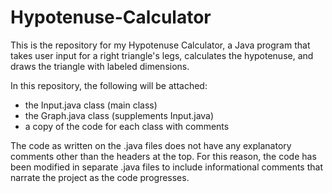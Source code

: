 Hypotenuse-Calculator
=======================

This is the repository for my Hypotenuse Calculator, a Java program that takes user input for a right triangle's legs, calculates the hypotenuse, and draws the triangle with labeled dimensions.

In this repository, the following will be attached:
  - the Input.java class (main class)
  - the Graph.java class (supplements Input.java)
  - a copy of the code for each class with comments

The code as written on the .java files does not have any explanatory comments other than the headers at the top. For this reason, the code has been modified in separate .java files to include informational comments that narrate the project as the code progresses.
